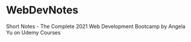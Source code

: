 # WebDevNotes
Short Notes - The Complete 2021 Web Development Bootcamp by Angela Yu on Udemy Courses
